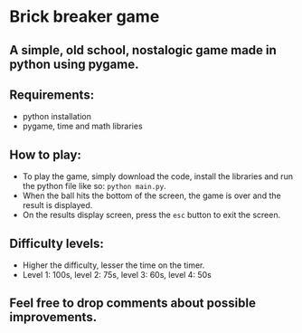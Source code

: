 # Brick breaker game
## A simple, old school, nostalogic game made in python using pygame.
## Requirements:
- python installation
- pygame, time and math libraries
## How to play:
- To play the game, simply download the code, install the libraries and run the python file like so: ```python main.py```.
- When the ball hits the bottom of the screen, the game is over and the result is displayed.
- On the results display screen, press the ```esc``` button to exit the screen.

## Difficulty levels:
- Higher the difficulty, lesser the time on the timer.
- Level 1: 100s, level 2: 75s, level 3: 60s, level 4: 50s

## Feel free to drop comments about possible improvements.
